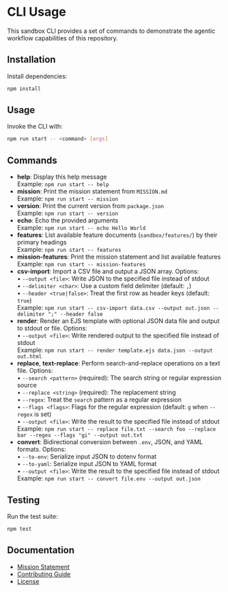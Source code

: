 # CLI Usage

This sandbox CLI provides a set of commands to demonstrate the agentic workflow capabilities of this repository.

## Installation

Install dependencies:
```bash
npm install
```

## Usage

Invoke the CLI with:
```bash
npm run start -- <command> [args]
```

## Commands

- **help**: Display this help message  
  Example: `npm run start -- help`
- **mission**: Print the mission statement from `MISSION.md`  
  Example: `npm run start -- mission`
- **version**: Print the current version from `package.json`  
  Example: `npm run start -- version`
- **echo**: Echo the provided arguments  
  Example: `npm run start -- echo Hello World`
- **features**: List available feature documents (`sandbox/features/`) by their primary headings  
  Example: `npm run start -- features`
- **mission-features**: Print the mission statement and list available features  
  Example: `npm run start -- mission-features`
- **csv-import**: Import a CSV file and output a JSON array. Options:  
  • `--output <file>`: Write JSON to the specified file instead of stdout  
  • `--delimiter <char>`: Use a custom field delimiter (default: `,`)  
  • `--header <true|false>`: Treat the first row as header keys (default: `true`)  
  Example: `npm run start -- csv-import data.csv --output out.json --delimiter ";" --header false`
- **render**: Render an EJS template with optional JSON data file and output to stdout or file. Options:  
  • `--output <file>`: Write rendered output to the specified file instead of stdout  
  Example: `npm run start -- render template.ejs data.json --output out.html`
- **replace**, **text-replace**: Perform search-and-replace operations on a text file. Options:  
  • `--search <pattern>` (required): The search string or regular expression source  
  • `--replace <string>` (required): The replacement string  
  • `--regex`: Treat the `search` pattern as a regular expression  
  • `--flags <flags>`: Flags for the regular expression (default: `g` when `--regex` is set)  
  • `--output <file>`: Write the result to the specified file instead of stdout  
  Example: `npm run start -- replace file.txt --search foo --replace bar --regex --flags "gi" --output out.txt`
- **convert**: Bidirectional conversion between `.env`, JSON, and YAML formats. Options:  
  • `--to-env`: Serialize input JSON to dotenv format  
  • `--to-yaml`: Serialize input JSON to YAML format  
  • `--output <file>`: Write the result to the specified file instead of stdout  
  Example: `npm run start -- convert file.env --output out.json`

## Testing

Run the test suite:
```bash
npm test
```

## Documentation

- [Mission Statement](../../MISSION.md)  
- [Contributing Guide](../../CONTRIBUTING.md)  
- [License](../../LICENSE.md)
